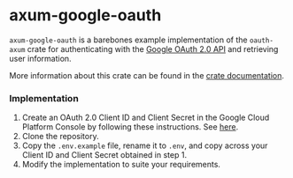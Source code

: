 # axum-google-oauth

`axum-google-oauth` is a barebones example implementation of the `oauth-axum` crate for authenticating with the [Google OAuth 2.0 API](https://developers.google.com/identity/protocols/oauth2) and retrieving user information.

More information about this crate can be found in the [crate documentation](https://crates.io/crates/oauth-axum).

### Implementation

1. Create an OAuth 2.0 Client ID and Client Secret in the Google Cloud Platform Console by following these instructions. See [here](https://support.google.com/cloud/answer/6158849?hl=en).
2. Clone the repository.
3. Copy the `.env.example` file, rename it to `.env`, and copy across your Client ID and Client Secret obtained in step 1.
4. Modify the implementation to suite your requirements.
